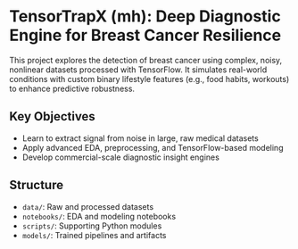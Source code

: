 # TensorTrapX (mh): Deep Diagnostic Engine for Breast Cancer Resilience

This project explores the detection of breast cancer using complex, noisy, nonlinear datasets processed with TensorFlow. It simulates real-world conditions with custom binary lifestyle features (e.g., food habits, workouts) to enhance predictive robustness.

## Key Objectives
- Learn to extract signal from noise in large, raw medical datasets
- Apply advanced EDA, preprocessing, and TensorFlow-based modeling
- Develop commercial-scale diagnostic insight engines

## Structure
- `data/`: Raw and processed datasets
- `notebooks/`: EDA and modeling notebooks
- `scripts/`: Supporting Python modules
- `models/`: Trained pipelines and artifacts
